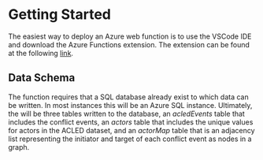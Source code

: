 # Getting Started

The easiest way to deploy an Azure web function is to use the VSCode IDE and download the Azure Functions extension. The extension can be found at the following  [link](https://marketplace.visualstudio.com/items?itemName=ms-azuretools.vscode-azurefunctions). 


## Data Schema

The function requires that a SQL database already exist to which data can be written. In most instances this will be an Azure SQL instance. 
Ultimately, the will be three tables written to the database, an *acledEvents* table that includes the conflict events, an *actors* table that includes the unique values for actors in the ACLED dataset, and an *actorMap* table that is an adjacency list representing the initiator and target of each conflict event as nodes in a graph. 
